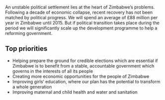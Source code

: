 An unstable political settlement lies at the heart of Zimbabwe’s problems. Following a decade of economic collapse, recent recovery has not been matched by political progress.  We will spend an average of £88 million per year in Zimbabwe until 2015. But if political transition takes place during the period we will significantly scale up the development programme to help a reforming government.

## Top priorities

- Helping prepare the ground for credible elections which are essential if Zimbabwe is to benefit from a stable, accountable government which governs in the interests of all its people
- Creating more economic opportunities for the people of Zimbabwe
- Improving girls’ education, where our plan has the potential to transform a whole generation
- Improving maternal and child health and water and sanitation